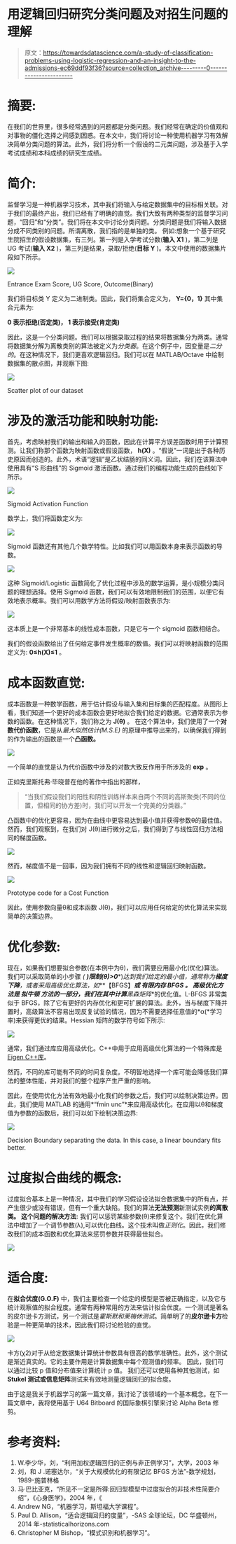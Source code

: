 # 用逻辑回归研究分类问题及对招生问题的理解

> 原文：<https://towardsdatascience.com/a-study-of-classification-problems-using-logistic-regression-and-an-insight-to-the-admissions-ec69ddf93f36?source=collection_archive---------0----------------------->

# **摘要:**

在我们的世界里，很多经常遇到的问题都是分类问题。我们经常在确定的价值观和对事物的僵化选择之间感到困惑。在本文中，我们将讨论一种使用机器学习有效解决简单分类问题的算法。此外，我们将分析一个假设的二元类问题，涉及基于入学考试成绩和本科成绩的研究生成绩。

# 简介:

监督学习是一种机器学习技术，其中我们将输入与给定数据集中的目标相关联。对于我们的最终产出，我们已经有了明确的直觉。我们大致有两种类型的监督学习问题，“回归”和“分类”。我们将在本文中讨论分类问题。分类问题是我们将输入数据分成不同类别的问题。所谓离散，我们指的是单独的类。
例如:想象一个基于研究生院招生的假设数据集，有三列。第一列是入学考试分数(**输入 X1** )，第二列是 UG 考试(**输入 X2** )，第三列是结果，录取/拒绝(**目标 Y** )。本文中使用的数据集片段如下所示。

![](img/37b61beacce44d2f64d30e9315a8e938.png)

Entrance Exam Score, UG Score, Outcome(Binary)

我们将目标类 Y 定义为二进制类。因此，我们将集合定义为， **Y={0，1}** 其中集合元素为:

**0 表示拒绝(否定类)，
1 表示接受(肯定类)**

因此，这是一个分类问题。我们可以根据录取过程的结果将数据集分为两类。通常将数据集分解为离散类别的算法被定义为*分类器*。在这个例子中，因变量是*二分的*。在这种情况下，我们更喜欢逻辑回归。我们可以在 MATLAB/Octave 中绘制数据集的散点图，并观察下图:

![](img/f88846d8094cfbc2b0e2f4979d9a1731.png)

Scatter plot of our dataset

# 涉及的激活功能和映射功能:

首先，考虑映射我们的输出和输入的函数，因此在计算平方误差函数时用于计算预测。让我们称那个函数为映射函数或假设函数， **h(X)** 。“假说”一词是出于各种历史原因而创造的。此外，术语“逻辑”是乙状结肠的同义词。因此，我们在该算法中使用具有“S 形曲线”的 Sigmoid 激活函数。通过我们的编程功能生成的曲线如下所示。

![](img/0f0e7a285baf78349c6909e058e2281a.png)

Sigmoid Activation Function

数学上，我们将函数定义为:

![](img/ed7129ad7ea94adea14f49e0836eacec.png)

Sigmoid 函数还有其他几个数学特性。比如我们可以用函数本身来表示函数的导数。

![](img/470ce9705911b8eaea62eba2ac69bc93.png)

这种 Sigmoid/Logistic 函数简化了优化过程中涉及的数学运算，是小规模分类问题的理想选择。使用 Sigmoid 函数，我们可以有效地限制我们的范围，以便它有效地表示概率。我们可以用数学方法将假设/映射函数表示为:

![](img/6a6ad61c75416412ef54be8a31de0f35.png)

这本质上是一个非常基本的线性成本函数，只是它与一个 sigmoid 函数相结合。

我们的假设函数给出了任何给定事件发生概率的数值。我们可以将映射函数的范围定义为: **0≤h(X)≤1** 。

# **成本函数直觉:**

成本函数是一种数学函数，用于估计假设与输入集和目标集的匹配程度。从图形上看，我们知道一个更好的成本函数会更好地拟合我们给定的数据。它通常表示为参数的函数。在这种情况下，我们称之为 **J(θ)** 。
在这个算法中，我们使用了一个**对数代价函数**，它是从*最大似然估计(M.S.E)* 的原理中推导出来的，以确保我们得到的作为输出的函数是一个**凸函数。**

![](img/7e38ff69e111c870efa5624f6e73f229.png)

一个简单的直觉是认为代价函数中涉及的对数大致反作用于所涉及的 **exp** 。

正如克里斯托弗·毕晓普在他的著作中指出的那样，

> “当我们假设我们的阳性和阴性训练样本来自两个不同的高斯聚类(不同的位置，但相同的协方差)时，我们可以开发一个完美的分类器。”

凸函数中的优化更容易，因为在曲线中更容易达到最小值并获得参数θ的最佳值。
然而，我们观察到，在我们对 J(θ)进行微分之后，我们得到了与线性回归方法相同的梯度函数。

![](img/c18f69bce14b6cbe48333be9ce43b343.png)

然而，梯度值不是一回事，因为我们拥有不同的线性和逻辑回归映射函数。

![](img/09ad512240c3140c7c7fffa8cc88f239.png)

Prototype code for a Cost Function

因此，使用参数向量θ和成本函数 J(θ)，我们可以应用任何给定的优化算法来实现简单的决策边界。

# **优化参数:**

现在，如果我们想要拟合参数(在本例中为θ)，我们需要应用最小化(优化)算法。
我们可以采取简单的小步骤 *(* ***)限制(θ)>0****)*达到我们给定的最小值，通常称为**梯度下降**，或者采用高级优化算法，如***【BFGS】***或 ***有限内存 BFGS*** *。* 高级优化方法是 ***拟牛顿*** 方法的一部分，我们在其中计算**黑森矩阵**的优化值。L-BFGS 非常类似于 BFGS，除了它有更好的内存优化和更可扩展的算法。此外，当与梯度下降并置时，高级算法不容易出现反复试验的情况，因为不需要选择任意值的*α(*学习率)来获得更优的结果。Hessian 矩阵的数学符号如下所示:

![](img/310d88c1734b815033ac896b91cb84bf.png)

通常，我们通过库应用高级优化。C++中用于应用高级优化算法的一个特殊库是 [Eigen C++库](http://eigen.tuxfamily.org/index.php?title=Main_Page)。

然而，不同的库可能有不同的时间复杂度。不明智地选择一个库可能会降低我们算法的整体性能，并对我们的整个程序产生严重的影响。

因此，在使用优化方法有效地最小化我们的参数之后，我们可以绘制决策边界。因此，我们使用 MATLAB 的通用*“fmin unc”*来应用高级优化。在应用以θ和梯度值为参数的函数后，我们可以如下绘制决策边界:

![](img/a982ec55e7a7819528a9fd9de75e66e8.png)

Decision Boundary separating the data. In this case, a linear boundary fits better.

# 过度拟合曲线的概念:

过度拟合基本上是一种情况，其中我们的学习假设设法拟合数据集中的所有点，并产生很少或没有错误，但有一个重大缺陷。我们的算法**无法预测**新测试实例**的离散类。
这个问题的解决方法:** 我们可以惩罚某些参数(θ)来修复这个。我们在优化算法中增加了一个调节参数(λ),可以优化曲线。这个技术叫做*正则化*。因此，我们修改我们的成本函数和优化算法来惩罚参数并获得最佳拟合。

![](img/5b2fe06c6e2191c8a573aaa1bff49548.png)

# 适合度:

在**拟合优度(G.O.F)** 中，我们主要检查一个给定的模型是否被正确指定，以及它与统计观察值的拟合程度。通常有两种常用的方法来估计拟合优度。一个测试是著名的皮尔逊卡方测试，另一个测试是*霍斯默和莱梅休测试*。简单明了的**皮尔逊卡方**检验是一种更简单的技术，因此我们将讨论检验的直觉。

![](img/8c853312e50889043ca8b4af26c2034c.png)

卡方(χ2)对于从给定数据集计算统计参数具有很高的数学准确性。此外，这个测试是渐近真实的。它的主要作用是计算数据集中每个观测值的频率。
因此，我们可以通过比较 p 值和分布值来计算统计 p 值。
我们还可以使用各种其他测试，如 **Stukel 测试或信息矩阵**测试来有效地测量逻辑回归的拟合度。

由于这是我关于机器学习的第一篇文章，我讨论了该领域的一个基本概念。在下一篇文章中，我将使用基于 U64 Bitboard 的国际象棋引擎来讨论 Alpha Beta 修剪。

# 参考资料:

1.  W.李少华，刘，“利用加权逻辑回归的正例与非正例学习”，大学，2003 年
2.  刘，和 J .诺塞达尔，“关于大规模优化的有限记忆 BFGS 方法”-数学规划，1989-施普林格
3.  马·巴比亚克，“所见不一定是所得:回归型模型中过度拟合的非技术性简要介绍”，《心身医学》，2004 年，《
4.  Andrew NG，“机器学习，斯坦福大学课程”。
5.  Paul D. Allison，“适合逻辑回归的度量”，-SAS 全球论坛，DC 华盛顿州，2014 年-statisticalhorizons.com
6.  Christopher M Bishop，“模式识别和机器学习”。